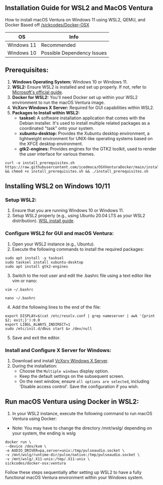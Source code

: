 
## Installation Guide for WSL2 and MacOS Ventura
How to install macOS Ventura on Windows 11 using WSL2, QEMU, and Docker
Based off [/sickcodes/Docker-OSX](https://github.com/sickcodes/Docker-OSX)

| OS          | Info                                                                 |
| ----------- | -------------------------------------------------------------------- |
| Windows 11  | Recommended                                                          |
| Windows 10  | Possible Dependency Issues                                           |

## Prerequisites:
1. **Windows Operating System:** Windows 10 or Windows 11.
2. **WSL2:** Ensure WSL2 is installed and set up properly. If not, refer to [Microsoft's official guide](https://docs.microsoft.com/en-us/windows/wsl/install).
3. **Docker for WSL2:** You'll need Docker set up within your WSL2 environment to run the macOS Ventura image.
4. **VcXsrv Windows X Server:** Required for GUI capabilities within WSL2.
5. **Packages to Install within WSL2:**
   - **tasksel:** A software installation application that comes with the Debian installer. It's used to install multiple related packages as a coordinated "task" onto your system.
   - **xubuntu-desktop:** Provides the Xubuntu desktop environment, a lightweight environment for UNIX-like operating systems based on the XFCE desktop environment.
   - **gtk2-engines:** Provides engines for the GTK2 toolkit, used to render the user interface for various themes.

```
curl -o install_prerequisites.sh https://raw.githubusercontent.com/icedmoca/OSXVenturaDocker/main/install_prerequisites.sh && chmod +x install_prerequisites.sh && ./install_prerequisites.sh
```

##
## Installing WSL2 on Windows 10/11

### Setup WSL2:
1. Ensure that you are running Windows 10 or Windows 11.
2. Setup WSL2 properly (e.g., using Ubuntu 20.04 LTS as your WSL2 distribution). [WSL install guide](https://docs.microsoft.com/en-us/windows/wsl/install).

### Configure WSL2 for GUI and macOS Ventura:
1. Open your WSL2 instance (e.g., Ubuntu).
2. Execute the following commands to install the required packages:
```
sudo apt install -y tasksel
sudo tasksel install xubuntu-desktop
sudo apt install gtk2-engines
```
3. Switch to the root user and edit the .bashrc file using a text editor like vim or nano:

``` 
vim ~/.bashrc 
```

``` 
nano ~/.bashrc 
```

4. Add the following lines to the end of the file:
```
export DISPLAY=$(cat /etc/resolv.conf | grep nameserver | awk '{print $2; exit;}'):0.0
export LIBGL_ALWAYS_INDIRECT=1
sudo /etc/init.d/dbus start &> /dev/null
```
5. Save and exit the editor.

### Install and Configure X Server for Windows:
1. Download and install [VcXsrv Windows X Server](https://sourceforge.net/projects/vcxsrv/).
2. During the installation:
   - Choose the `Multiple windows` display option.
   - Keep the default settings on the subsequent screen.
   - On the next window, ensure `all options are selected`, including 'Disable access control'. Save the configuration if you wish.

## Run macOS Ventura using Docker in WSL2:
1. In your WSL2 instance, execute the following command to run macOS Ventura using Docker:
* Note: You may have to change the directory /mnt/wslg/ depending on your system, the ending is wslg
```
docker run \
--device /dev/kvm \
-e AUDIO_DRIVER=pa,server=unix:/tmp/pulseaudio.socket \
-v /mnt/wslg/runtime-dir/pulse/native:/tmp/pulseaudio.socket \
-v /mnt/wslg/.X11-unix:/tmp/.X11-unix \
sickcodes/docker-osx:ventura
```

Follow these steps sequentially after setting up WSL2 to have a fully functional macOS Ventura environment within your Windows system.
